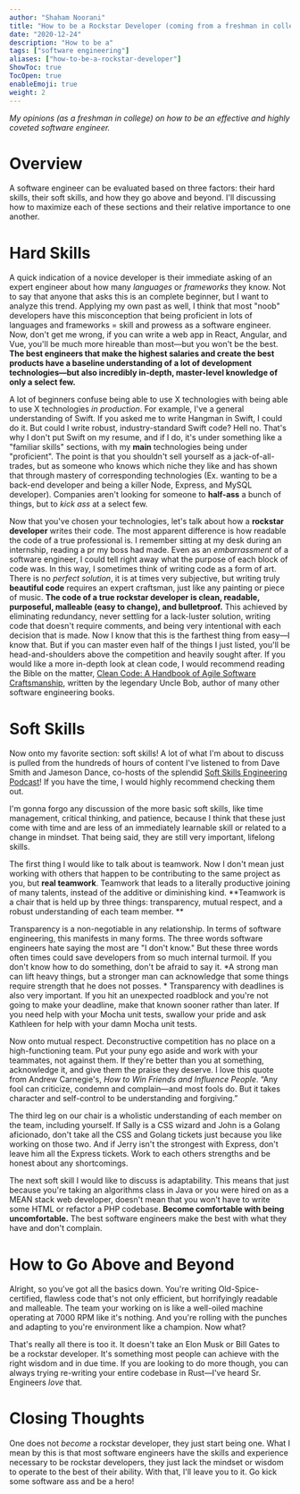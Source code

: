 ```yaml
---
author: "Shaham Noorani"
title: "How to be a Rockstar Developer (coming from a freshman in college)"
date: "2020-12-24"
description: "How to be a"
tags: ["software engineering"]
aliases: ["how-to-be-a-rockstar-developer"]
ShowToc: true
TocOpen: true
enableEmoji: true
weight: 2
---
```


<!-- blurb -->
*My opinions (as a freshman in college) on how to be an effective and highly coveted software engineer.*

<!--more-->

# Overview
A software engineer can be evaluated based on three factors: their hard skills, their soft skills, and how they go above and beyond. I'll discussing how to maximize each of these sections and their relative importance to one another.

# Hard Skills
A quick indication of a novice developer is their immediate asking of an expert engineer about how many *languages* or *frameworks* they know. Not to say that anyone that asks this is an complete beginner, but I want to analyze this trend. Applying my own past as well, I think that most "noob" developers have this misconception that being proficient in lots of languages and frameworks = skill and prowess as a software engineer. Now, don't get me wrong, if you can write a web app in React, Angular, and Vue, you'll be much more hireable than most—but you won't be the best. **The best engineers that make the highest salaries and create the best products have a baseline understanding of a lot of development technologies—but also incredibly in-depth, master-level knowledge of only a select few.**

A lot of beginners confuse being able to use X technologies with being able to use X technologies *in production*. For example, I've a general understanding of Swift. If you asked me to write Hangman in Swift, I could do it. But could I write robust, industry-standard Swift code? Hell no. That's why I don't put Swift on my resume, and if I do, it's under something like a "familiar skills" sections, with my **main** technologies being under "proficient". The point is that you shouldn't sell yourself as a jack-of-all-trades, but as someone who knows which niche they like and has shown that through mastery of corresponding technologies (Ex. wanting to be a back-end developer and being a killer Node, Express, and MySQL developer). Companies aren't looking for someone to **half-ass** a bunch of things, but to *kick ass* at a select few. 

Now that you've chosen your technologies, let's talk about how a **rockstar developer** writes their code. The most apparent difference is how readable the code of a true professional is. I remember sitting at my desk during an internship, reading a pr my boss had made. Even as an *embarrassment* of a software engineer, I could tell right away what the purpose of each block of code was. In this way, I sometimes think of writing code as a form of art. There is no *perfect solution*, it is at times very subjective, but writing truly **beautiful code** requires an expert craftsman, just like any painting or piece of music. **The code of a true rockstar developer is clean, readable, purposeful, malleable (easy to change), and bulletproof.** This achieved by eliminating redundancy, never settling for a lack-luster solution, writing code that doesn't require comments, and being very intentional with each decision that is made. Now I know that this is the farthest thing from easy—I know that. But if you can master even half of the things I just listed, you'll be head-and-shoulders above the competition and heavily sought after. If you would like a more in-depth look at clean code, I would recommend reading the Bible on the matter, [Clean Code: A Handbook of Agile Software Craftsmanship](https://www.amazon.com/Clean-Code-Handbook-Software-Craftsmanship/dp/0132350882), written by the legendary Uncle Bob, author of many other software engineering books.

# Soft Skills

Now onto my favorite section: soft skills! A lot of what I'm about to discuss is pulled from the hundreds of hours of content I've listened to from Dave Smith and Jameson Dance, co-hosts of the splendid [Soft Skills Engineering Podcast](https://softskills.audio/)! If you have the time, I would highly recommend checking them out. 

I'm gonna forgo any discussion of the more basic soft skills, like time management, critical thinking, and patience, because I think that these just come with time and are less of an immediately learnable skill or related to a change in mindset. That being said, they are still very important, lifelong skills. 

The first thing I would like to talk about is teamwork. Now I don't mean just working with others that happen to be contributing to the same project as you, but **real teamwork**. Teamwork that leads to a literally productive joining of many talents, instead of the additive or diminishing kind. **Teamwork is a chair that is held up by three things: transparency, mutual respect, and a robust understanding of each team member. ** 

Transparency is a non-negotiable in any relationship. In terms of software engineering, this manifests in many forms. The three words software engineers hate saying the most are "I don't know." But these three words often times could save developers from so much internal turmoil. If you don't know how to do something, don't be afraid to say it. *A strong man can lift heavy things, but a stronger man can acknowledge that some things require strength that he does not posses. * Transparency with deadlines is also very important. If you hit an unexpected roadblock and you're not going to make your deadline, make that known sooner rather than later. If you need help with your Mocha unit tests, swallow your pride and ask Kathleen for help with your damn Mocha unit tests. 

Now onto mutual respect. Deconstructive competition has no place on a high-functioning team. Put your puny ego aside and work with your teammates, not against them. If they're better than you at something, acknowledge it, and give them the praise they deserve. I love this quote from Andrew Carnegie's, *How to Win Friends and Influence People*. “Any fool can criticize, condemn and complain—and most fools do. But it takes character and self-control to be understanding and forgiving.”

The third leg on our chair is a wholistic understanding of each member on the team, including yourself. If Sally is a CSS wizard and John is a Golang aficionado, don't take all the CSS and Golang tickets just because you like working on those two. And if Jerry isn't the strongest with Express, don't leave him all the Express tickets. Work to each others strengths and be honest about any shortcomings. 

The next soft skill I would like to discuss is adaptability. This means that just because you're taking an algorithms class in Java or you were hired on as a MEAN stack web developer, doesn't mean that you won't have to write some HTML or refactor a PHP codebase. **Become comfortable with being uncomfortable.** The best software engineers make the best with what they have and don't complain. 

# How to Go Above and Beyond

Alright, so you've got all the basics down. You're writing Old-Spice-certified, flawless code that's not only efficient, but horrifyingly readable and malleable. The team your working on is like a well-oiled machine operating at 7000 RPM like it's nothing. And you're rolling with the punches and adapting to you're environment like a champion. Now what? 

That's really all there is too it. It doesn't take an Elon Musk or Bill Gates to be a rockstar developer. It's something most people can achieve with the right wisdom and in due time. If you are looking to do more though, you can always trying re-writing your entire codebase in Rust—I've heard Sr. Engineers *love* that.

# Closing Thoughts

One does not *become* a rockstar developer, they just start being one. What I mean by this is that most software engineers have the skills and experience necessary to be rockstar developers, they just lack the mindset or wisdom to operate to the best of their ability. With that, I'll leave you to it. Go kick some software ass and be a hero!